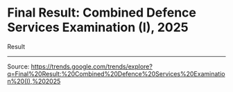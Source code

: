 # Final Result: Combined Defence Services Examination (I), 2025

Result

---

Source: https://trends.google.com/trends/explore?q=Final%20Result:%20Combined%20Defence%20Services%20Examination%20(I),%202025